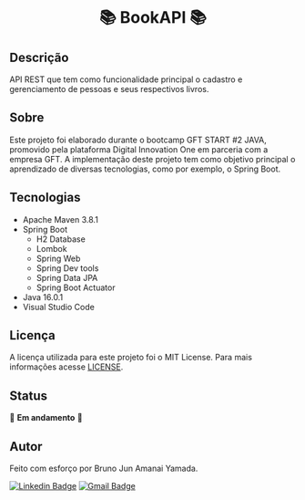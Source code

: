 <h1 align="center">📚 BookAPI 📚</h1>

## **Descrição**

API REST que tem como funcionalidade principal o cadastro e gerenciamento de pessoas e seus respectivos livros.

## Sobre 

 Este projeto foi elaborado durante o bootcamp GFT START #2 JAVA, promovido pela plataforma Digital Innovation One em parceria com a empresa GFT. A implementação deste projeto tem como objetivo principal o aprendizado de diversas tecnologias, como por exemplo, o Spring Boot.

## Tecnologias 

* Apache Maven 3.8.1
* Spring Boot
    * H2 Database
    * Lombok
    * Spring Web
    * Spring Dev tools
    * Spring Data JPA
    * Spring Boot Actuator
* Java 16.0.1
* Visual Studio Code

## Licença

A licença utilizada para este projeto foi o MIT License. Para mais informações acesse <a href = "https://github.com/BrunoJun/BookAPI/blob/535460f2596181b6ae038d29fd4d49da06dc682d/LICENSE">LICENSE</a>.


## Status

:construction_worker: **Em andamento** :construction_worker:

## Autor

Feito com esforço por Bruno Jun Amanai Yamada.

 [![Linkedin Badge](https://img.shields.io/badge/-BrunoJun-blue?style=flat-square&logo=Linkedin&logoColor=white&link=https://https://www.linkedin.com/in/brunojun/)](https://www.linkedin.com/in/brunojun/) [![Gmail Badge](https://img.shields.io/badge/-brunojun7@gmail.com-c14438?style=flat-square&logo=Gmail&logoColor=white&link=mailto:brunojun7@gmail.com)](mailto:brunojun7@gmail.com)